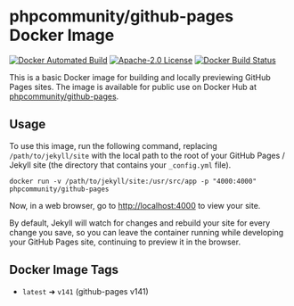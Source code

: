# phpcommunity/github-pages Docker Image

[![Docker Automated Build](https://img.shields.io/docker/automated/phpcommunity/github-pages.svg?style=flat-square)](https://hub.docker.com/r/phpcommunity/github-pages/)
[![Apache-2.0 License](https://img.shields.io/github/license/phpcommunity/docker-github-pages.svg?style=flat-square)](https://github.com/phpcommunity/docker-github-pages/blob/master/LICENSE)
[![Docker Build Status](https://img.shields.io/docker/build/phpcommunity/github-pages.svg?style=flat-square)](https://hub.docker.com/r/phpcommunity/github-pages/builds/)

This is a basic Docker image for building and locally previewing GitHub Pages sites. The image is available for public use on Docker Hub at [phpcommunity/github-pages](https://hub.docker.com/r/phpcommunity/github-pages/).

## Usage

To use this image, run the following command, replacing `/path/to/jekyll/site` with the local path to the root of your GitHub Pages / Jekyll site (the directory that contains your `_config.yml` file).

    docker run -v /path/to/jekyll/site:/usr/src/app -p "4000:4000" phpcommunity/github-pages

Now, in a web browser, go to <http://localhost:4000> to view your site.

By default, Jekyll will watch for changes and rebuild your site for every change you save, so you can leave the container running while developing your GitHub Pages site, continuing to preview it in the browser.

## Docker Image Tags

* `latest` ➜ `v141` (github-pages v141)
